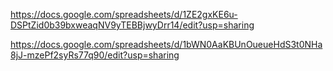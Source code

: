 https://docs.google.com/spreadsheets/d/1ZE2gxKE6u-DSPtZid0b39bxweaqNV9yTEBBjwyDrr14/edit?usp=sharing

https://docs.google.com/spreadsheets/d/1bWN0AaKBUnOueueHdS3t0NHa8jJ-mzePf2syRs77q90/edit?usp=sharing